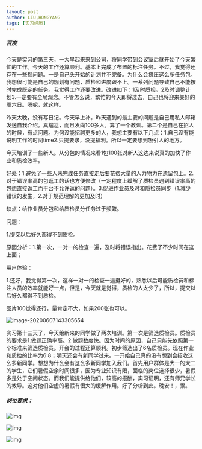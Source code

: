 ```yaml
---
layout: post
author: LIU,HONGYANG
tags: [实习经历]
---
```




##### 百度



今天是实习的第三天，一大早起来来到公司，将同学带到会议室后就开始了今天繁忙的工作。今天的工作还算顺利。基本上完成了布置的标注任务。不过，我觉得还存在一些额问题。一是自己头开始的计划并不完备。为什么会挤压这么多任务包。我想很可能是自己的规划有问题，质检和进度跟不上。一系列问题导致自己不能按时完成既定的任务。我觉得工作还要改进。改进如下：1及时质检。2及时调整计划3.一定要有全局观念。不管怎么说，繁忙的今天即将过去，自己也将迎来美好的周六日。嗯呢，就这样。



昨天太晚，没有写日记。今天早上补。昨天遇到的最主要的问题是自己用私人邮箱发送自我介绍。真尴尬，而且发向100多人。算了一个教训。第二个是自己在招人的时候，有点问题。为何没能招聘更多的人，我想主要有以下几点：1.自己没有能说明工作的时间time2.只提要求，没提福利。所以一定要想到吸引人的地方。





 今天培训了一些新人。从分包的情况来看1包100张对新人这边来说真的加快了作业和质检效率。

好处：1.避免了一些人未完成任务直接走后要花费大量的人力物力在遗留包上。2.对于错误率高的包返工的话也方便修改（一定程度上缓解了质检员遇到错误率高的包想直接返工而平台不允许返的问题）。3.促进作业员及时和质检员同步（1.减少错误的发生，2.对于规范理解的更加及时）

缺点：给作业员分包和给质检员分任务过于频繁。

问题：

1.提交以后好久都得不到质检。

原因分析：1.第一次，一对一的检查一遍，及时将错误指出。花费了不少时间在这上面；

 

用户体验：

1.还好，我觉得第一次，这样一对一的检查一遍挺好的，熟悉以后可能质检员和标注人员的效率就能好一点，但是，今天就是觉得，质检的人太少了，所以，提交以后好久都得不到质检。

图片100觉得还行，量肯定不大，如果200张也可以。



 

![image-20200607143305654](https://tva1.sinaimg.cn/large/007S8ZIlgy1gfjpptkyowj30u80lwk0x.jpg)





实习第十三天了，今天给新来的同学做了两次培训。第一次是筛选质检员。质检员的要求是1.做题正确率高。2.做题数度快。因为时间的原因，自己只能先依照第一个标准来筛选质检员。开会的过程还算顺利。初步筛选出了6名质检员。现在作业和质检的比率为6:8；明天还会有新同学过来。一开始自己真的没有想到会招收这么多新同学。想想为什么会有这么多新同学加入我们。首先用户群体是大一的大二的学生，它们暑假空余时间很多，因为专业知识有限，面临的岗位选择很少，暑假多是处于空闲状态。而我们能提供给他们，较高的报酬，实习证明，还有师兄学长的教导。这对他们空虚的暑假有很大的缓解作用。好了分析到此。晚安！，累。





##### 岗位要求：

 

![img](https://tva1.sinaimg.cn/large/007S8ZIlgy1gfrm2ohw52j30q80kedk2.jpg)

 

 ![img](http://images2017.cnblogs.com/blog/1067977/201708/1067977-20170804112131037-1960528634.png)

 

 

![img](https://tva1.sinaimg.cn/large/007S8ZIlgy1gfrm2jx4yfj30r20i442r.jpg)

 







